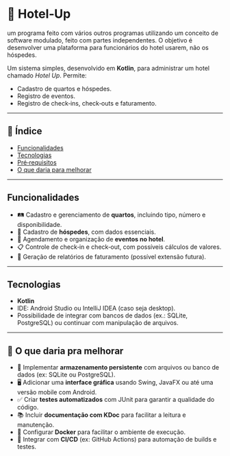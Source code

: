# 🏨 Hotel‑Up

um programa feito com vários outros programas utilizando um conceito de software modulado, feito com partes independentes. O objetivo é desenvolver uma plataforma para funcionários do hotel usarem, não os hóspedes.

Um sistema simples, desenvolvido em **Kotlin**, para administrar um hotel chamado *Hotel Up*. Permite:
- Cadastro de quartos e hóspedes.
- Registro de eventos.
- Registro de check‑ins, check‑outs e faturamento.

---

## 🧭 Índice

- [Funcionalidades](#funcionalidades)  
- [Tecnologias](#tecnologias)  
- [Pré‑requisitos](#pré‑requisitos)  
- [O que daria para melhorar](#o-que-daria-para-melhorar)

---

## Funcionalidades

- 🛤 Cadastro e gerenciamento de **quartos**, incluindo tipo, número e disponibilidade.  
- 👥 Cadastro de **hóspedes**, com dados essenciais.  
- 📅 Agendamento e organização de **eventos no hotel**.  
- 📋 Controle de check‑in e check‑out, com possíveis cálculos de valores.  
- 💼 Geração de relatórios de faturamento (possível extensão futura).

---

## Tecnologias

- **Kotlin**  
- IDE: Android Studio ou IntelliJ IDEA (caso seja desktop).  
- Possibilidade de integrar com bancos de dados (ex.: SQLite, PostgreSQL) ou continuar com manipulação de arquivos.

---

## 🔧 O que daria pra melhorar

- 💾 Implementar **armazenamento persistente** com arquivos ou banco de dados (ex: SQLite ou PostgreSQL).
- 🖥 Adicionar uma **interface gráfica** usando Swing, JavaFX ou até uma versão mobile com Android.
- ✅ Criar **testes automatizados** com JUnit para garantir a qualidade do código.
- 📚 Incluir **documentação com KDoc** para facilitar a leitura e manutenção.
- 🐳 Configurar **Docker** para facilitar o ambiente de execução.
- 🔁 Integrar com **CI/CD** (ex: GitHub Actions) para automação de builds e testes.
